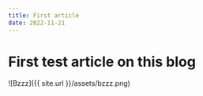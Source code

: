 ```yaml
---
title: First article
date: 2022-11-21
---
```


# First test article on this blog

![Bzzz]({{ site.url }}/assets/bzzz.png)
